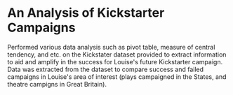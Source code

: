 # An Analysis of Kickstarter Campaigns
Performed various data analysis such as pivot table, measure of central tendency, and etc. on the Kickstater dataset provided to extract information to aid and amplify in the success for Louise's future Kickstarter campaign. Data was extracted from the dataset to compare success and failed campaigns in Louise's area of interest (plays campaigned in the States, and theatre campigns in Great Britain). 
